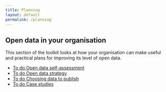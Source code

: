 ```yaml
---
title: Planning
layout: default
permalink: /planning
---
```


<h2>Open data in your organisation</h2>
<p>This section of the toolkit looks at how your organisation can make useful and practical plans for improving its level of open data.</p>


<ul class="au-progress-indicator">
  <li>
    <a class="au-progress-indicator__link au-progress-indicator__link--todo" href="/planning/assessment">
      <span class="au-progress-indicator__status">To do</span>
      Open data self-assessment
    </a>
  </li>
  <li>
    <a class="au-progress-indicator__link au-progress-indicator__link--todo" href="/planning/strategy">
      <span class="au-progress-indicator__status">To do</span>
      Open data strategy
    </a>
  </li>
  <li>
    <a class="au-progress-indicator__link au-progress-indicator__link--todo" href="/planning/choosing-data">
      <span class="au-progress-indicator__status">To do</span>
      Choosing data to publish
    </a>
  </li>
  <li>
    <a class="au-progress-indicator__link au-progress-indicator__link--todo" href="/reference/case-studies">
      <span class="au-progress-indicator__status">To do</span>
      Case studies
    </a>
  </li>
</ul>




